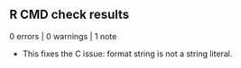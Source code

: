 ## R CMD check results

0 errors | 0 warnings | 1 note

* This fixes the C issue: format string is not a string literal.
  
